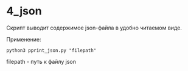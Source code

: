 # 4_json

Скрипт выводит содержимое json-файла в удобно читаемом виде.

Применение:

```
python3 pprint_json.py "filepath"
```

filepath - путь к файлу json
